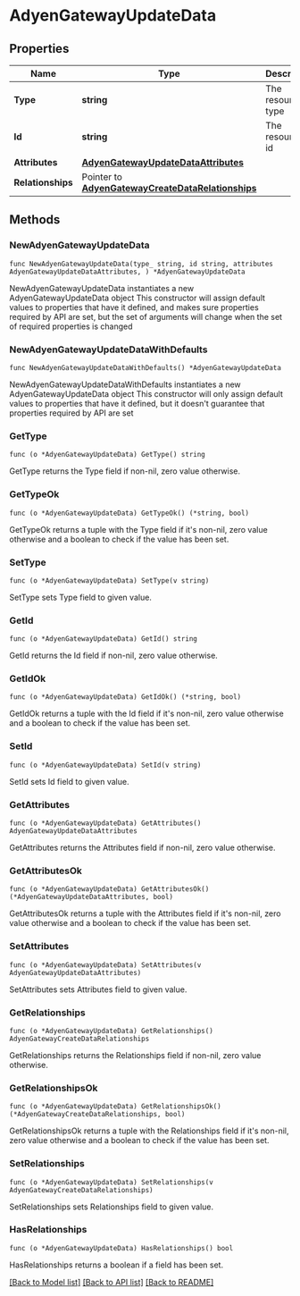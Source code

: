 # AdyenGatewayUpdateData

## Properties

Name | Type | Description | Notes
------------ | ------------- | ------------- | -------------
**Type** | **string** | The resource&#39;s type | 
**Id** | **string** | The resource&#39;s id | 
**Attributes** | [**AdyenGatewayUpdateDataAttributes**](AdyenGatewayUpdateDataAttributes.md) |  | 
**Relationships** | Pointer to [**AdyenGatewayCreateDataRelationships**](AdyenGatewayCreateDataRelationships.md) |  | [optional] 

## Methods

### NewAdyenGatewayUpdateData

`func NewAdyenGatewayUpdateData(type_ string, id string, attributes AdyenGatewayUpdateDataAttributes, ) *AdyenGatewayUpdateData`

NewAdyenGatewayUpdateData instantiates a new AdyenGatewayUpdateData object
This constructor will assign default values to properties that have it defined,
and makes sure properties required by API are set, but the set of arguments
will change when the set of required properties is changed

### NewAdyenGatewayUpdateDataWithDefaults

`func NewAdyenGatewayUpdateDataWithDefaults() *AdyenGatewayUpdateData`

NewAdyenGatewayUpdateDataWithDefaults instantiates a new AdyenGatewayUpdateData object
This constructor will only assign default values to properties that have it defined,
but it doesn't guarantee that properties required by API are set

### GetType

`func (o *AdyenGatewayUpdateData) GetType() string`

GetType returns the Type field if non-nil, zero value otherwise.

### GetTypeOk

`func (o *AdyenGatewayUpdateData) GetTypeOk() (*string, bool)`

GetTypeOk returns a tuple with the Type field if it's non-nil, zero value otherwise
and a boolean to check if the value has been set.

### SetType

`func (o *AdyenGatewayUpdateData) SetType(v string)`

SetType sets Type field to given value.


### GetId

`func (o *AdyenGatewayUpdateData) GetId() string`

GetId returns the Id field if non-nil, zero value otherwise.

### GetIdOk

`func (o *AdyenGatewayUpdateData) GetIdOk() (*string, bool)`

GetIdOk returns a tuple with the Id field if it's non-nil, zero value otherwise
and a boolean to check if the value has been set.

### SetId

`func (o *AdyenGatewayUpdateData) SetId(v string)`

SetId sets Id field to given value.


### GetAttributes

`func (o *AdyenGatewayUpdateData) GetAttributes() AdyenGatewayUpdateDataAttributes`

GetAttributes returns the Attributes field if non-nil, zero value otherwise.

### GetAttributesOk

`func (o *AdyenGatewayUpdateData) GetAttributesOk() (*AdyenGatewayUpdateDataAttributes, bool)`

GetAttributesOk returns a tuple with the Attributes field if it's non-nil, zero value otherwise
and a boolean to check if the value has been set.

### SetAttributes

`func (o *AdyenGatewayUpdateData) SetAttributes(v AdyenGatewayUpdateDataAttributes)`

SetAttributes sets Attributes field to given value.


### GetRelationships

`func (o *AdyenGatewayUpdateData) GetRelationships() AdyenGatewayCreateDataRelationships`

GetRelationships returns the Relationships field if non-nil, zero value otherwise.

### GetRelationshipsOk

`func (o *AdyenGatewayUpdateData) GetRelationshipsOk() (*AdyenGatewayCreateDataRelationships, bool)`

GetRelationshipsOk returns a tuple with the Relationships field if it's non-nil, zero value otherwise
and a boolean to check if the value has been set.

### SetRelationships

`func (o *AdyenGatewayUpdateData) SetRelationships(v AdyenGatewayCreateDataRelationships)`

SetRelationships sets Relationships field to given value.

### HasRelationships

`func (o *AdyenGatewayUpdateData) HasRelationships() bool`

HasRelationships returns a boolean if a field has been set.


[[Back to Model list]](../README.md#documentation-for-models) [[Back to API list]](../README.md#documentation-for-api-endpoints) [[Back to README]](../README.md)


